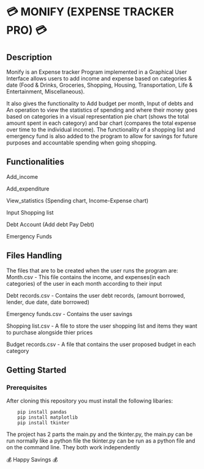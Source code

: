 # :credit_card: MONIFY (EXPENSE TRACKER PRO) :credit_card:

## Description
Monify is an Expense tracker Program implemented in a Graphical User Interface allows users to add income and expense based on categories & date (Food & Drinks, Groceries, Shopping, Housing, Transportation, Life & Entertainment, Miscellaneous). 

It also gives the functionality to Add budget per month, Input of debts and An operation to view the statistics of spending and where their money goes based on categories in a visual representation pie chart (shows the total amount spent in each category) and bar chart (compares the total expense over time to the individual income). The functionality of a shopping list and emergency fund is also added to the program to allow for savings for future purposes and accountable spending when going shopping.

## Functionalities
Add_income

Add_expenditure

View_statistics (Spending chart, Income-Expense chart)

Input Shopping list

Debt Account (Add debt Pay Debt)

Emergency Funds 

## Files Handling
The files that are to be created when the user runs the program are:
Month.csv - This file contains the income, and expenses(in each categories) of the user in each month according to their input

Debt records.csv - Contains the user debt records, (amount borrowed, lender, due date, date borrowed)

Emergency funds.csv - Contains the user savings 

Shopping list.csv - A file to store the user shopping list and items they want to purchase alongside thier prices

Budget records.csv - A file that contains the user proposed budget in each category


## Getting Started 
### Prerequisites
After cloning this repository you must install the following libaries:
``` 
    pip install pandas
    pip install matplotlib
    pip install tkinter
``` 
The project has 2 parts the main.py and the tkinter.py, the main.py can be run normally like a python file the tkinter.py can be run as a python file and on the command line. They both work independently

:moneybag: Happy Savings :moneybag:

